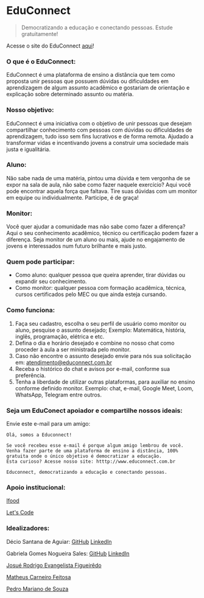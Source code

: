 # EduConnect

> Democratizando a educação e conectando pessoas. Estude gratuitamente!

Acesse o site do EduConnect [aqui](https://lets-code-837-squad-azul.github.io/educonnect/)!

### O que é o EduConnect:
EduConnect é uma plataforma de ensino a distância que tem como proposta unir pessoas que possuem dúvidas ou dificuldades em aprendizagem de algum assunto acadêmico e gostariam de orientação e explicação sobre determinado assunto ou matéria.

### Nosso objetivo:
EduConnect é uma iniciativa com o objetivo de unir pessoas que desejam compartilhar conhecimento com pessoas com dúvidas ou dificuldades de aprendizagem, tudo isso sem fins lucrativos e de forma remota. Ajudado a transformar vidas e incentivando jovens a construir uma sociedade mais justa e igualitária.

### Aluno: 
Não sabe nada de uma matéria, pintou uma dúvida e tem vergonha de se expor na sala de aula, não sabe como fazer naquele exercício? Aqui você pode encontrar aquela força que faltava. Tire suas dúvidas com um monitor em equipe ou individualmente. Participe, é de graça!

### Monitor:
Você quer ajudar a comunidade mas não sabe como fazer a diferença? Aqui o seu conhecimento acadêmico, técnico ou certificação podem fazer a diferença. Seja monitor de um aluno ou mais, ajude no engajamento de jovens e interessados num futuro brilhante e mais justo.

### Quem pode participar: 
- Como aluno: qualquer pessoa que queira aprender, tirar dúvidas ou expandir seu conhecimento.
- Como monitor: qualquer pessoa com formação acadêmica, técnica, cursos certificados pelo MEC ou que ainda esteja cursando.

### Como funciona:
1. Faça seu cadastro, escolha o seu perfil de usuário como monitor ou aluno, pesquise o assunto desejado; Exemplo: Matemática, história, inglês, programação, elétrica e etc.
2. Defina o dia e horário desejado e combine no nosso chat como proceder à aula a ser ministrada pelo monitor.
3. Caso não encontre o assunto desejado envie para nós sua solicitação em: [atendimento@educonnect.com.br](mailto:atendimento@educonnect.com.br)
4. Receba o histórico do chat e avisos por e-mail, conforme sua preferência.  
5. Tenha a liberdade de utilizar outras plataformas, para auxiliar no ensino conforme definido monitor. Exemplo: chat, e-mail, Google Meet, Loom, WhatsApp, Telegram entre outros.

### Seja um EduConect apoiador e compartilhe nossos ideais:
Envie este e-mail para um amigo:

```
Olá, somos a Educonnect!

Se você recebeu esse e-mail é porque algum amigo lembrou de você.
Venha fazer parte de uma plataforma de ensino a distância, 100% gratuita onde o único objetivo é democratizar a educação.
Esta curioso? Acesse nosso site: htttp://www.educonnect.com.br

Educonnect, democratizando a educação e conectando pessoas.
```

### Apoio institucional:

[Ifood](https://www.ifood.com.br)

[Let's Code](https://letscode.com.br)

### Idealizadores:

Décio Santana de Aguiar: [GitHub](https://github.com/Decioagu) [LinkedIn]()

Gabriela Gomes Nogueira Sales: [GitHub](https://github.com/gabriela-gnsales) [LinkedIn](https://www.linkedin.com/in/gabriela-gomes-nogueira-sales-196876220/)

[Josué Rodrigo Evangelista Figueirêdo](https://github.com/Josuerodrigojr)

[Matheus Carneiro Feitosa](https://github.com/mcarneir0)

[Pedro Mariano de Souza](https://github.com/pedro-workspace)
